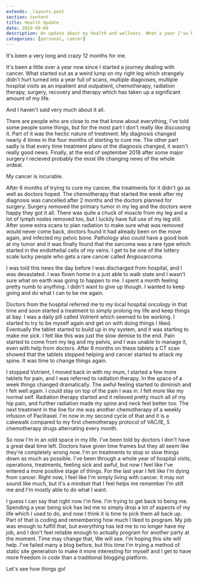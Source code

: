 ```yaml
---
extends: _layouts.post
section: content
title: Health Update
date: 2019-09-09
description: An update about my health and wellness. What a year I've had.
categories: [personal, cancer]
---
```


It's been a very long and crazy 12 months for me.

It's been a little over a year now since I started a journey dealing with cancer. What started out as a weird lump on my right leg which strangely didn't hurt turned into a year full of scans, multiple diagnoses, multiple hospital visits as an inpatient and outpatient, chemotherapy, radiation therapy, surgery, recovery and therapy which has taken up a significant amount of my life.

And I haven't said very much about it all.

There are people who are close to me that know about everything, I've told some people some things, but for the most part I don't really like discussing it. Part of it was the hectic nature of treatment. My diagnosis changed nearly 4 times in the four months of starting to cure me. The other part sadly is that every time treatment plans ot the diagnosis changed, it wasn't really good news. Finally, at the end of september 2018 after some major surgery I recieved probably the most life changing news of the whole ordeal.

My cancer is incurable.

After 6 months of trying to cure my cancer, the treatments for it didn't go as well as doctors hoped. The chemotherapy that started the week after my diagnosis was cancelled after 2 months and the doctors planned for surgery. Surgery removed the primary tumor in my leg and the doctors were happy they got it all. There was quite a chuck of muscle from my leg and a lot of lymph nodes removed too, but I luckily have full use of my leg still. After some extra scans to plan radiation to make sure what was removed would never come back, doctors found it had already been on the move again, and infected my pelvic bone. Pathology also could have a good look at my tumor and it was finally found that the sarcoma was a rare type which started in the endothelial cells of my veins. I get to be one of the lottery scale lucky people who gets a rare cancer called Angiosarcoma.

I was told this news the day before I was discharged from hospital, and I was devastated. I was flown home in a just able to walk state and I wasn't sure what on earth was going to happen to me. I spent a month feeling pretty numb to anything. I didn't want to give up though. I wanted to keep going and do what I can to be me again.

Doctors from the hospital referred me to my local hospital oncology in that time and soon started a treatment to simply prolong my life and keep things at bay. I was a daily pill called Votrient which seemed to be working. I started to try to be myself again and get on with doing things I liked. Eventually the tablet started to build up in my system, and it was starting to make me sick. I felt like this was just the slow demise to the end. Pain started to come from my leg and my pelvis, and I was unable to manage it, even with help from doctors. After 6 months on these tablets a CT scan showed that the tablets stopped helping and cancer started to attack my spine. It was time to change things again.

I stopped Votrient, I moved back in with my mum, I started a few more tablets for pain, and I was referred to radiation therapy. In the space of a week things changed dramatically. The awful feeling started to diminish and I felt well again. I could stay on top of the pain I was in. I felt more like my normal self. Radiation therapy started and it relieved pretty much all of my hip pain, and further radiation made my spine and neck feel better too. The next treatment in the line for me was another chemotherapy of a weekly infusion of Paclitaxel. I'm now in my second cycle of that and it is a cakewalk compared to my first chemotherapy protocol of VAC/IE, 5 chemotherapy drugs alternating every month.

So now I'm in an odd space in my life. I've been told by doctors I don't have a great deal time left. Doctors have given time frames but they all seem like they're completely wrong now. I'm on treatments to stop or slow things down as much as possible. I've been through a whole year of hospital visits, operations, treatments, feeling sick and awful, but now I feel like I've entered a more positive stage of things. For the last year I felt like I'm dying from cancer. Right now, I feel like I'm simply living with cancer. It may not sound like much, but it's a mindset that I feel helps me remember I'm still me and I'm mostly able to do what I want.

I guess I can say that right now I'm fine. I'm trying to get back to being me. Spending a year being sick has led me to simply drop a lot of aspects of my life which I used to do, and now I think it is time to pick them all back up. Part of that is coding and remembering how much I liked to program. My job was enough to fulfill that, but everything has led me to no longer have my job, and I don't feel reliable enough to actually program for another party at the moment. Time may change that, We will see. I'm hoping this site will help. I've failed many a blog before, but this time I'm trying a method of static site generation to make it more interesting for myself and I get to have more freedom in code than a traditional blogging platform.

Let's see how things go!